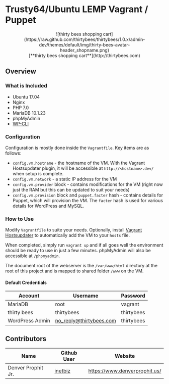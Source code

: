 # Trusty64/Ubuntu LEMP Vagrant / Puppet
<figure align="center">![thirty bees shopping cart](https://raw.github.com/thirtybees/thirtybees/1.0.x/admin-dev/themes/default/img/thirty-bees-avatar-header_shopname.png)
<figcaption>[**thirty bees shopping cart**](http://thirtybees.com)</figcaption>
</figure>

## Overview
### What is Included
+ Ubuntu 17.04
+ Nginx
+ PHP 7.0
+ MariaDB 10.1.23
+ phpMyAdmin
+ [WP-CLI](http://wp-cli.org/)

### Configuration
Configuration is mostly done inside the `Vagrantfile`. Key items are as follows:

+ `config.vm.hostname` - the hostname of the VM. With the Vagrant Hostsupdater plugin, it will be accessible at `http://<hostname>.dev/` when setup is complete.
+ `config.vm.network` - a static IP address for the VM
+ `config.vm.provider` block - contains modifications for the VM (right now just the RAM but this can be updated to suit your needs)
+ `config.vm.provision` block and `puppet.facter` hash - contains details for Puppet, which will provision the VM. The `facter` hash is used for various details for WordPress and MySQL.

### How to Use
Modify `Vagrantfile` to suite your needs. Optionally, install [Vagrant Hostsupdater](https://github.com/cogitatio/vagrant-hostsupdater) to automatically add the VM to your `hosts` file.

When completed, simply run `vagrant up` and if all goes well the environment should be ready to use in just a few minutes. phpMyAdmin will also be accessible at `/phpmyadmin`.

The document root of the webserver is the `/var/www/html` directory at the root of this project and is mapped to shared folder `/www` on the VM.

#### Default Credentials
Account     | Username  | Password
------------|-----------|---------
MariaDB       | root      | vagrant
thirty bees | thirtybees | thirtybees
WordPress Admin | no_reply@thirtybees.com | thirtybees

## Contributors

Name     | Github User  | Website
------------|-----------|---------
Denver Prophit Jr.| [inetbiz](https://github.com/inetbiz)| https://www.denverprophit.us/
